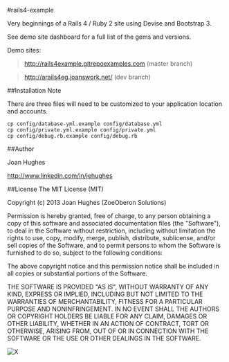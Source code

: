#rails4-example

Very beginnings of a Rails 4 / Ruby 2 site using Devise and Bootstrap 3.

See demo site dashboard for a full list of the gems and versions.

Demo sites:

><http://rails4example.gitrepoexamples.com> (master branch)
  
><http://arails4eg.joanswork.net/> (dev branch)

##Installation Note

There are three files will need to be customized to your application location and accounts.

  ```
  cp config/database-yml.example config/database.yml
  cp config/private.yml.example config/private.yml
  cp config/debug.rb.example config/debug.rb
  ```

##Author

Joan Hughes

http://www.linkedin.com/in/jehughes

##License
The MIT License (MIT)

Copyright (c) 2013 Joan Hughes (ZoeOberon Solutions)

Permission is hereby granted, free of charge, to any person obtaining a copy of this software and associated documentation files (the "Software"), to deal in the Software without restriction, including without limitation the rights to use, copy, modify, merge, publish, distribute, sublicense, and/or sell copies of the Software, and to permit persons to whom the Software is furnished to do so, subject to the following conditions:

The above copyright notice and this permission notice shall be included in all copies or substantial portions of the Software.

THE SOFTWARE IS PROVIDED "AS IS", WITHOUT WARRANTY OF ANY KIND, EXPRESS OR IMPLIED, INCLUDING BUT NOT LIMITED TO THE WARRANTIES OF MERCHANTABILITY, FITNESS FOR A PARTICULAR PURPOSE AND NONINFRINGEMENT. IN NO EVENT SHALL THE AUTHORS OR COPYRIGHT HOLDERS BE LIABLE FOR ANY CLAIM, DAMAGES OR OTHER LIABILITY, WHETHER IN AN ACTION OF CONTRACT, TORT OR OTHERWISE, ARISING FROM, OUT OF OR IN CONNECTION WITH THE SOFTWARE OR THE USE OR OTHER DEALINGS IN THE SOFTWARE.

![X](http://joanswork.com/images/gh_rails4eg_spot.png)

